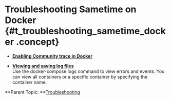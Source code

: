 # Troubleshooting Sametime on Docker {#t_troubleshooting_sametime_docker .concept}

-   **[Enabling Community trace in Docker](troubleshooting_debug_trace_docker.md)**  

-   **[Viewing and saving log files](troubleshooting_docker_logs.md)**  
Use the docker-compose logs command to view errors and events. You can view all containers or a specific container by specifying the container name.

**Parent Topic:  **[Troubleshooting](troubleshooting.md)

